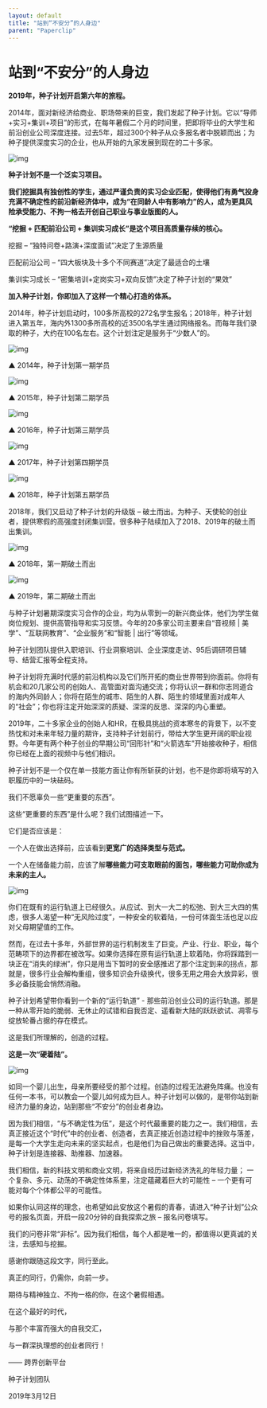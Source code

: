```yaml
---
layout: default
title: "站到“不安分”的人身边"
parent: "Paperclip"
---
```


# 站到“不安分”的人身边

**2019年，种子计划开启第六年的旅程。**

2014年，面对新经济给商业、职场带来的巨变，我们发起了种子计划。它以“导师+实习+集训+项目”的形式，在每年暑假二个月的时间里，把即将毕业的大学生和前沿创业公司深度连接。过去5年，超过300个种子从众多报名者中脱颖而出；为种子提供深度实习的企业，也从开始的九家发展到现在的二十多家。

![img](https://i.loli.net/2021/10/05/ek5M6q487SZNfpm.jpg)

**种子计划不是一个泛实习项目。**

**我们挖掘具有独创性的学生，通过严谨负责的实习企业匹配，使得他们有勇气投身充满不确定性的前沿新经济体中，成为“在同龄人中有影响力”的人，成为更具风险承受能力、不拘一格去开创自己职业与事业版图的人。**

**“挖掘 + 匹配前沿公司 + 集训实习成长”是这个项目高质量存续的核心。**

挖掘 – “独特问卷+路演+深度面试”决定了生源质量

匹配前沿公司 – “四大板块及十多个不同赛道”决定了最适合的土壤

集训实习成长 – “密集培训+定岗实习+双向反馈”决定了种子计划的“果效”

**加入种子计划，你即加入了这样一个精心打造的体系。**

2014年，种子计划启动时，100多所高校的272名学生报名；2018年，种子计划进入第五年，海内外1300多所高校的近3500名学生通过网络报名。而每年我们录取的种子，大约在100名左右。这个计划注定是服务于“少数人”的。

![img](https://i.loli.net/2021/10/05/bSFZeGPR8x1DWy4.jpg)

▲ 2014年，种子计划第一期学员

![img](https://i.loli.net/2021/10/05/4KT2cYSC5ZjRV7u.jpg)

▲ 2015年，种子计划第二期学员

![img](https://mmbiz.qpic.cn/mmbiz_jpg/ibjzllJHXnGWPicH7J9aeA3zovdMHLx00VdxturNz7ldsCJH6V8Jicr1bvLj4sjYabibv8EF6Egqk81QkxiaFXbU01Q/640?wx_fmt=jpeg)

▲ 2016年，种子计划第三期学员

![img](https://i.loli.net/2021/10/05/1Op3eMuybgVTRqr.jpg)

▲ 2017年，种子计划第四期学员

![img](https://i.loli.net/2021/10/05/hsWbQ8uq1UFEjIi.jpg)

▲ 2018年，种子计划第五期学员

2018年，我们又启动了种子计划的升级版 – 破土而出。为种子、天使轮的创业者，提供寒假的高强度封闭集训营。很多种子陆续加入了2018、2019年的破土而出集训。

![img](https://mmbiz.qpic.cn/mmbiz_jpg/ibjzllJHXnGWPicH7J9aeA3zovdMHLx00VpQ7Rn7CiaT9kvbuulpa8J4gturHz5x3CILTHpBHicMibMSTPxoLmAA9xQ/640?wx_fmt=jpeg)

▲ 2018年，第一期破土而出

![img](https://i.loli.net/2021/10/05/HovR9dlQk4SWceJ.jpg)

▲ 2019年，第二期破土而出

与种子计划暑期深度实习合作的企业，均为从零到一的新兴商业体，他们为学生做岗位规划、提供高管指导和实习反馈。今年的20多家公司主要来自“音视频 | 美学”、“互联网教育”、“企业服务”和“智能 | 出行”等领域。

种子计划团队提供入职培训、行业洞察培训、企业深度走访、95后调研项目辅导、结营汇报等全程支持。

种子计划将充满时代感的前沿机构以及它们所开拓的商业世界带到你面前。你将有机会和20几家公司的创始人、高管面对面沟通交流；你将认识一群和你志同道合的海内外同龄人；你将在陌生的城市、陌生的人群、陌生的领域里面对成年人的“社会”；你也将注定开始深深的质疑、深深的反思、深深的内心重塑。

2019年，二十多家企业的创始人和HR，在极具挑战的资本寒冬的背景下，以不变热忱和对未来年轻力量的期许，支持种子计划前行，带给大学生更开阔的职业视野。今年更有两个种子创业的早期公司“回形针”和“火箭选车”开始接收种子，相信你已经在上面的视频中与他们相识。

种子计划不是一个仅在单一技能方面让你有所斩获的计划，也不是你即将填写的入职履历中的一块砝码。

我们不愿辜负一些“更重要的东西”。

这些“更重要的东西”是什么呢？我们试图描述一下。



它们是否应该是：

一个人在做出选择前，应该看到**更宽广的选择类型与范式。**

一个人在储备能力前，应该了解**哪些能力可支取眼前的面包，哪些能力可助你成为未来的主人。**

![img](https://i.loli.net/2021/10/05/y1uGRZe78n5cSgY.jpg)

你们在既有的运行轨道上已经很久。从应试、到大一大二的松弛、到大三大四的焦虑，很多人渴望一种“无风险过度”，一种安全的软着陆，一份可体面生活也足以应对父母期望值的工作。

然而，在过去十多年，外部世界的运行机制发生了巨变。产业、行业、职业，每个范畴项下的边界都在被改写。如果你选择在原有运行轨道上软着陆，你将踩踏到一块正在“消失的绿洲”，你只是用当下暂时的安全感推迟了那个注定到来的拐点，那就是，很多行业会解构重组，很多知识会升级换代，很多无用之用会大放异彩，很多必备技能会悄然消融。

种子计划希望带你看到一个新的“运行轨道” - 那些前沿创业公司的运行轨道。那是一种从零开始的脆弱、无休止的试错和自我否定、遥看新大陆的跃跃欲试、凋零与绽放轮番占据的存在模式。

这是我们所理解的，创造的过程。

**这是一次“硬着陆”。**

![img](https://i.loli.net/2021/10/05/nF2xaB6qZd8phiT.jpg)

如同一个婴儿出生，母亲所要经受的那个过程。创造的过程无法避免阵痛。也没有任何一本书，可以教会一个婴儿如何成为巨人。种子计划可以做的，是带你站到新经济力量的身边，站到那些“不安分”的创业者身边。

因为我们相信，“与不确定性为伍”，是这个时代最重要的能力之一。我们相信，去真正接近这个“时代”中的创业者、创造者，去真正接近创造过程中的挫败与落差，是每一个大学生走向未来的坚实起点，也是他们为自己做出的重要选择。这当中，种子计划是连接器、助推器、加速器。

我们相信，新的科技文明和商业文明，将来自经历过新经济洗礼的年轻力量； 一个复杂、多元、动荡的不确定性体系里，注定蕴藏着巨大的可能性 – 一个更有可能对每个个体都公平的可能性。

如果你认同这样的理念，也希望如此安放这个暑假的青春，请进入“种子计划”公众号的报名页面，开启一段20分钟的自我探索之旅 – 报名问卷填写。 

我们的问卷非常“非标”。因为我们相信，每个人都是唯一的，都值得以更真诚的关注，去感知与挖掘。



感谢你跟随这段文字，同行至此。

真正的同行，仍需你，向前一步。

 

期待与精神独立、不拘一格的你，在这个暑假相遇。

 

在这个最好的时代，

与那个丰富而强大的自我交汇，

与一群深执理想的创业者同行！



—— 跨界创新平台

种子计划团队

2019年3月12日

